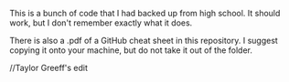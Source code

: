 This is a bunch of code that I had backed up from high school. It should work, but I don't remember exactly what it does.

There is also a .pdf of a GitHub cheat sheet in this repository. I suggest copying it onto your machine, but do not take it out of the folder.

//Taylor Greeff's edit